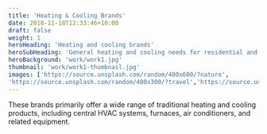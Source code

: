 ```yaml
---
title: 'Heating & Cooling Brands'
date: 2018-11-18T12:33:46+10:00
draft: false
weight: 1
heroHeading: 'Heating and cooling brands'
heroSubHeading: 'General heating and cooling needs for residential and light commercial spaces.'
heroBackground: 'work/work1.jpg'
thumbnail: 'work/work1-thumbnail.jpg'
images: ['https://source.unsplash.com/random/400x600/?nature', 
'https://source.unsplash.com/random/400x300/?travel','https://source.unsplash.com/random/400x300/?architecture','https://source.unsplash.com/random/400x600/?buildings','https://source.unsplash.com/random/400x300/?city','https://source.unsplash.com/random/400x600/?business']
---
```


These brands primarily offer a wide range of traditional heating and cooling products, including central HVAC systems, furnaces, air conditioners, and related equipment. 
